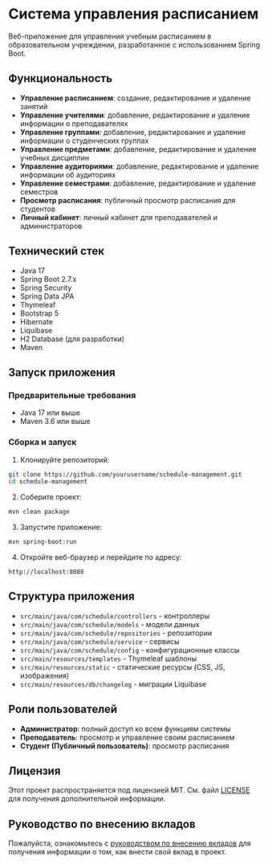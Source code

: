 # Система управления расписанием

Веб-приложение для управления учебным расписанием в образовательном учреждении, разработанное с использованием Spring Boot.

## Функциональность

- **Управление расписанием**: создание, редактирование и удаление занятий
- **Управление учителями**: добавление, редактирование и удаление информации о преподавателях
- **Управление группами**: добавление, редактирование и удаление информации о студенческих группах
- **Управление предметами**: добавление, редактирование и удаление учебных дисциплин
- **Управление аудиториями**: добавление, редактирование и удаление информации об аудиториях
- **Управление семестрами**: добавление, редактирование и удаление семестров
- **Просмотр расписания**: публичный просмотр расписания для студентов
- **Личный кабинет**: личный кабинет для преподавателей и администраторов

## Технический стек

- Java 17
- Spring Boot 2.7.x
- Spring Security
- Spring Data JPA
- Thymeleaf
- Bootstrap 5
- Hibernate
- Liquibase
- H2 Database (для разработки)
- Maven

## Запуск приложения

### Предварительные требования

- Java 17 или выше
- Maven 3.6 или выше

### Сборка и запуск

1. Клонируйте репозиторий:

```bash
git clone https://github.com/yourusername/schedule-management.git
cd schedule-management
```

2. Соберите проект:

```bash
mvn clean package
```

3. Запустите приложение:

```bash
mvn spring-boot:run
```

4. Откройте веб-браузер и перейдите по адресу:

```
http://localhost:8080
```

## Структура приложения

- `src/main/java/com/schedule/controllers` - контроллеры
- `src/main/java/com/schedule/models` - модели данных
- `src/main/java/com/schedule/repositories` - репозитории
- `src/main/java/com/schedule/service` - сервисы
- `src/main/java/com/schedule/config` - конфигурационные классы
- `src/main/resources/templates` - Thymeleaf шаблоны
- `src/main/resources/static` - статические ресурсы (CSS, JS, изображения)
- `src/main/resources/db/changelog` - миграции Liquibase

## Роли пользователей

- **Администратор**: полный доступ ко всем функциям системы
- **Преподаватель**: просмотр и управление своим расписанием
- **Студент (Публичный пользователь)**: просмотр расписания

## Лицензия

Этот проект распространяется под лицензией MIT. См. файл [LICENSE](LICENSE) для получения дополнительной информации.

## Руководство по внесению вкладов

Пожалуйста, ознакомьтесь с [руководством по внесению вкладов](CONTRIBUTING.md) для получения информации о том, как внести свой вклад в проект.
